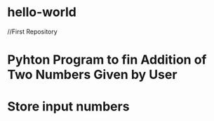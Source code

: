 # hello-world
//First Repository

# Pyhton Program to fin Addition of Two Numbers Given by User
# Store input numbers



